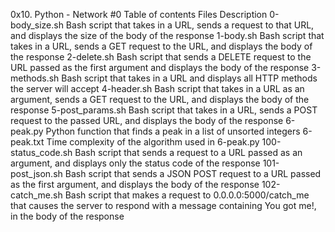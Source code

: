 0x10. Python - Network #0
Table of contents
Files	Description
0-body_size.sh	Bash script that takes in a URL, sends a request to that URL, and displays the size of the body of the response
1-body.sh	Bash script that takes in a URL, sends a GET request to the URL, and displays the body of the response
2-delete.sh	Bash script that sends a DELETE request to the URL passed as the first argument and displays the body of the response
3-methods.sh	Bash script that takes in a URL and displays all HTTP methods the server will accept
4-header.sh	Bash script that takes in a URL as an argument, sends a GET request to the URL, and displays the body of the response
5-post_params.sh	Bash script that takes in a URL, sends a POST request to the passed URL, and displays the body of the response
6-peak.py	Python function that finds a peak in a list of unsorted integers
6-peak.txt	Time complexity of the algorithm used in 6-peak.py
100-status_code.sh	Bash script that sends a request to a URL passed as an argument, and displays only the status code of the response
101-post_json.sh	Bash script that sends a JSON POST request to a URL passed as the first argument, and displays the body of the response
102-catch_me.sh	Bash script that makes a request to 0.0.0.0:5000/catch_me that causes the server to respond with a message containing You got me!, in the body of the response
